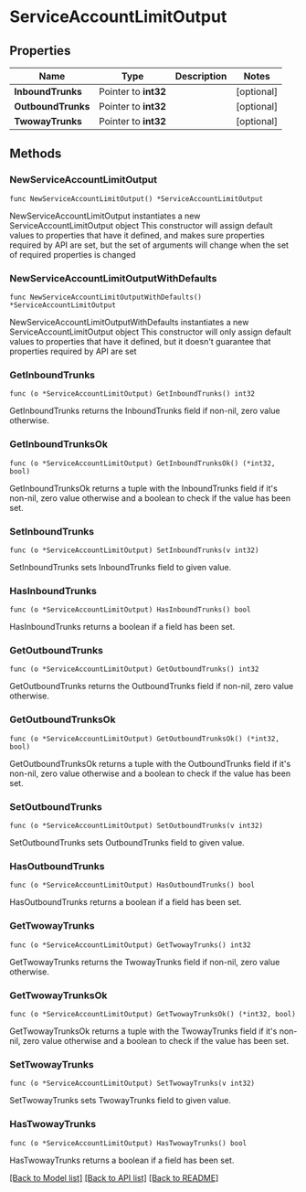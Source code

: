 # ServiceAccountLimitOutput

## Properties

Name | Type | Description | Notes
------------ | ------------- | ------------- | -------------
**InboundTrunks** | Pointer to **int32** |  | [optional] 
**OutboundTrunks** | Pointer to **int32** |  | [optional] 
**TwowayTrunks** | Pointer to **int32** |  | [optional] 

## Methods

### NewServiceAccountLimitOutput

`func NewServiceAccountLimitOutput() *ServiceAccountLimitOutput`

NewServiceAccountLimitOutput instantiates a new ServiceAccountLimitOutput object
This constructor will assign default values to properties that have it defined,
and makes sure properties required by API are set, but the set of arguments
will change when the set of required properties is changed

### NewServiceAccountLimitOutputWithDefaults

`func NewServiceAccountLimitOutputWithDefaults() *ServiceAccountLimitOutput`

NewServiceAccountLimitOutputWithDefaults instantiates a new ServiceAccountLimitOutput object
This constructor will only assign default values to properties that have it defined,
but it doesn't guarantee that properties required by API are set

### GetInboundTrunks

`func (o *ServiceAccountLimitOutput) GetInboundTrunks() int32`

GetInboundTrunks returns the InboundTrunks field if non-nil, zero value otherwise.

### GetInboundTrunksOk

`func (o *ServiceAccountLimitOutput) GetInboundTrunksOk() (*int32, bool)`

GetInboundTrunksOk returns a tuple with the InboundTrunks field if it's non-nil, zero value otherwise
and a boolean to check if the value has been set.

### SetInboundTrunks

`func (o *ServiceAccountLimitOutput) SetInboundTrunks(v int32)`

SetInboundTrunks sets InboundTrunks field to given value.

### HasInboundTrunks

`func (o *ServiceAccountLimitOutput) HasInboundTrunks() bool`

HasInboundTrunks returns a boolean if a field has been set.

### GetOutboundTrunks

`func (o *ServiceAccountLimitOutput) GetOutboundTrunks() int32`

GetOutboundTrunks returns the OutboundTrunks field if non-nil, zero value otherwise.

### GetOutboundTrunksOk

`func (o *ServiceAccountLimitOutput) GetOutboundTrunksOk() (*int32, bool)`

GetOutboundTrunksOk returns a tuple with the OutboundTrunks field if it's non-nil, zero value otherwise
and a boolean to check if the value has been set.

### SetOutboundTrunks

`func (o *ServiceAccountLimitOutput) SetOutboundTrunks(v int32)`

SetOutboundTrunks sets OutboundTrunks field to given value.

### HasOutboundTrunks

`func (o *ServiceAccountLimitOutput) HasOutboundTrunks() bool`

HasOutboundTrunks returns a boolean if a field has been set.

### GetTwowayTrunks

`func (o *ServiceAccountLimitOutput) GetTwowayTrunks() int32`

GetTwowayTrunks returns the TwowayTrunks field if non-nil, zero value otherwise.

### GetTwowayTrunksOk

`func (o *ServiceAccountLimitOutput) GetTwowayTrunksOk() (*int32, bool)`

GetTwowayTrunksOk returns a tuple with the TwowayTrunks field if it's non-nil, zero value otherwise
and a boolean to check if the value has been set.

### SetTwowayTrunks

`func (o *ServiceAccountLimitOutput) SetTwowayTrunks(v int32)`

SetTwowayTrunks sets TwowayTrunks field to given value.

### HasTwowayTrunks

`func (o *ServiceAccountLimitOutput) HasTwowayTrunks() bool`

HasTwowayTrunks returns a boolean if a field has been set.


[[Back to Model list]](../README.md#documentation-for-models) [[Back to API list]](../README.md#documentation-for-api-endpoints) [[Back to README]](../README.md)


